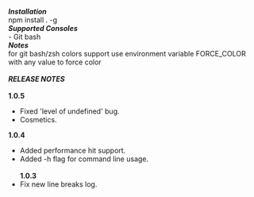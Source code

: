
***Installation***
<br> npm install . -g
<br>
***Supported Consoles***
<br> - Git bash 
<br>
***Notes***
<br>for git bash/zsh colors support use environment variable FORCE_COLOR with any value to force color
<br>
<br>
***RELEASE NOTES***
 <br><br>
 <b>1.0.5</b><br>
  - Fixed 'level of undefined' bug.
  - Cosmetics.
  
 <b>1.0.4</b><br>
 - Added performance hit support.
 - Added -h flag for command line usage.
 <br><br>
 <b>1.0.3</b><br>
 - Fix new line breaks log.

 
  

